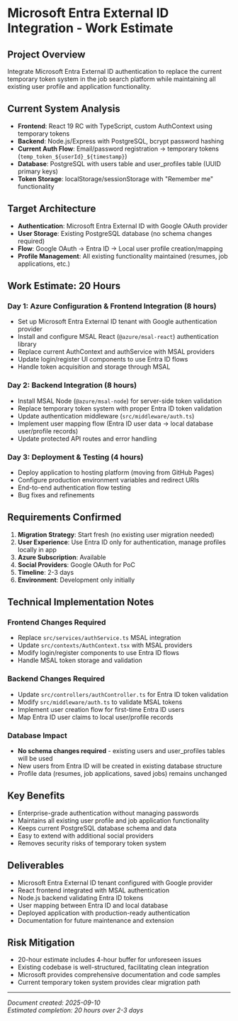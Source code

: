 # Microsoft Entra External ID Integration - Work Estimate

## Project Overview
Integrate Microsoft Entra External ID authentication to replace the current temporary token system in the job search platform while maintaining all existing user profile and application functionality.

## Current System Analysis
- **Frontend**: React 19 RC with TypeScript, custom AuthContext using temporary tokens
- **Backend**: Node.js/Express with PostgreSQL, bcrypt password hashing
- **Current Auth Flow**: Email/password registration → temporary tokens (`temp_token_${userId}_${timestamp}`)
- **Database**: PostgreSQL with users table and user_profiles table (UUID primary keys)
- **Token Storage**: localStorage/sessionStorage with "Remember me" functionality

## Target Architecture
- **Authentication**: Microsoft Entra External ID with Google OAuth provider
- **User Storage**: Existing PostgreSQL database (no schema changes required)  
- **Flow**: Google OAuth → Entra ID → Local user profile creation/mapping
- **Profile Management**: All existing functionality maintained (resumes, job applications, etc.)

## Work Estimate: 20 Hours

### Day 1: Azure Configuration & Frontend Integration (8 hours)
- Set up Microsoft Entra External ID tenant with Google authentication provider
- Install and configure MSAL React (`@azure/msal-react`) authentication library
- Replace current AuthContext and authService with MSAL providers
- Update login/register UI components to use Entra ID flows
- Handle token acquisition and storage through MSAL

### Day 2: Backend Integration (8 hours)
- Install MSAL Node (`@azure/msal-node`) for server-side token validation
- Replace temporary token system with proper Entra ID token validation
- Update authentication middleware (`src/middleware/auth.ts`)
- Implement user mapping flow (Entra ID user data → local database user/profile records)
- Update protected API routes and error handling

### Day 3: Deployment & Testing (4 hours)
- Deploy application to hosting platform (moving from GitHub Pages)
- Configure production environment variables and redirect URIs
- End-to-end authentication flow testing
- Bug fixes and refinements

## Requirements Confirmed
1. **Migration Strategy**: Start fresh (no existing user migration needed)
2. **User Experience**: Use Entra ID only for authentication, manage profiles locally in app
3. **Azure Subscription**: Available 
4. **Social Providers**: Google OAuth for PoC
5. **Timeline**: 2-3 days
6. **Environment**: Development only initially

## Technical Implementation Notes

### Frontend Changes Required
- Replace `src/services/authService.ts` MSAL integration
- Update `src/contexts/AuthContext.tsx` with MSAL providers
- Modify login/register components to use Entra ID flows
- Handle MSAL token storage and validation

### Backend Changes Required  
- Update `src/controllers/authController.ts` for Entra ID token validation
- Modify `src/middleware/auth.ts` to validate MSAL tokens
- Implement user creation flow for first-time Entra ID users
- Map Entra ID user claims to local user/profile records

### Database Impact
- **No schema changes required** - existing users and user_profiles tables will be used
- New users from Entra ID will be created in existing database structure
- Profile data (resumes, job applications, saved jobs) remains unchanged

## Key Benefits
- Enterprise-grade authentication without managing passwords
- Maintains all existing user profile and job application functionality  
- Keeps current PostgreSQL database schema and data
- Easy to extend with additional social providers
- Removes security risks of temporary token system

## Deliverables
- Microsoft Entra External ID tenant configured with Google provider
- React frontend integrated with MSAL authentication
- Node.js backend validating Entra ID tokens
- User mapping between Entra ID and local database
- Deployed application with production-ready authentication
- Documentation for future maintenance and extension

## Risk Mitigation
- 20-hour estimate includes 4-hour buffer for unforeseen issues
- Existing codebase is well-structured, facilitating clean integration
- Microsoft provides comprehensive documentation and code samples
- Current temporary token system provides clear migration path

---
*Document created: 2025-09-10*  
*Estimated completion: 20 hours over 2-3 days*